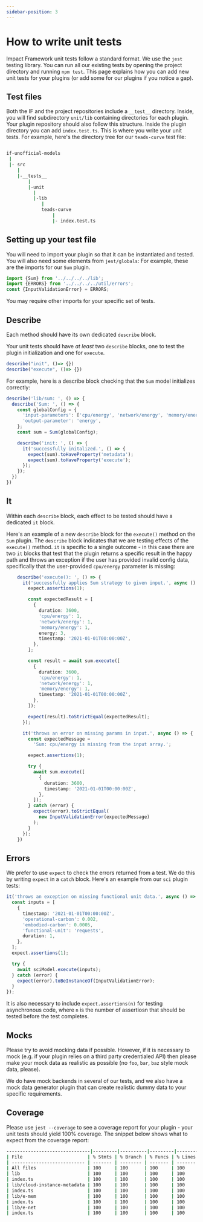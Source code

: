 ```yaml
---
sidebar-position: 3
---
```


# How to write unit tests 

Impact Framework unit tests follow a standard format. We use the `jest` testing library. You can run all our existing tests by opening the project directory and running `npm test`. This page explains how you can add new unit tests for your plugins (or add some for our plugins if you notice a gap).

## Test files

Both the IF and the project repositories include a `__test__` directory. Inside, you will find subdirectory `unit/lib` containing directories for each plugin. Your plugin repository should also follow this structure. Inside the plugin directory you can add `index.test.ts`. This is where you write your unit tests. For example, here's the directory tree for our `teads-curve` test file:


```sh

if-unofficial-models
 |
 |- src
    |
    |-__tests__
        |
        |-unit
          |
          |-lib
             |
             teads-curve
                 |
                 |- index.test.ts
```


## Setting up your test file

You will need to import your plugin so that it can be instantiated and tested. You will also need some elements from `jest/globals`:
For example, these are the imports for our `Sum` plugin.

```ts
import {Sum} from '../../../../lib';
import {ERRORS} from '../../../../util/errors';
const {InputValidationError} = ERRORS;
```

You may require other imports for your specific set of tests.

## Describe

Each method should have its own dedicated `describe` block. 

Your unit tests should have *at least* two `describe` blocks, one to test the plugin initialization and one for `execute`.

```ts
describe("init", ()=> {})
describe("execute", ()=> {})
```

For example, here is a describe block checking that the `Sum` model initializes correctly:

```typescript
describe('lib/sum: ', () => {
  describe('Sum: ', () => {
    const globalConfig = {
      'input-parameters': ['cpu/energy', 'network/energy', 'memory/energy'],
      'output-parameter': 'energy',
    };
    const sum = Sum(globalConfig);

    describe('init: ', () => {
      it('successfully initalized.', () => {
        expect(sum).toHaveProperty('metadata');
        expect(sum).toHaveProperty('execute');
      });
    });
  })
})
```

## It

Within each `describe` block, each effect to be tested should have a dedicated `it` block.

Here's an example of a new `describe` block for the `execute()` method on the `Sum` plugin. The `describe` block indicates that we are testing effects of the `execute()` method. `it` is specific to a single outcome - in this case there are two `it` blocks that test that the plugin returns a specific result in the happy path and throws an exception if the user has provided invalid config data, specifically that the user-provided `cpu/energy` parameter is missing:

```typescript
    describe('execute(): ', () => {
      it('successfully applies Sum strategy to given input.', async () => {
        expect.assertions(1);

        const expectedResult = [
          {
            duration: 3600,
            'cpu/energy': 1,
            'network/energy': 1,
            'memory/energy': 1,
            energy: 3,
            timestamp: '2021-01-01T00:00:00Z',
          },
        ];

        const result = await sum.execute([
          {
            duration: 3600,
            'cpu/energy': 1,
            'network/energy': 1,
            'memory/energy': 1,
            timestamp: '2021-01-01T00:00:00Z',
          },
        ]);

        expect(result).toStrictEqual(expectedResult);
      });

      it('throws an error on missing params in input.', async () => {
        const expectedMessage =
          'Sum: cpu/energy is missing from the input array.';

        expect.assertions(1);

        try {
          await sum.execute([
            {
              duration: 3600,
              timestamp: '2021-01-01T00:00:00Z',
            },
          ]);
        } catch (error) {
          expect(error).toStrictEqual(
            new InputValidationError(expectedMessage)
          );
        }
      });
    })
```


## Errors

We prefer to use `expect` to check the errors returned from a test. We do this by writing `expect` in a `catch` block. Here's an example from our `sci` plugin tests:

```ts
it('throws an exception on missing functional unit data.', async () => {
  const inputs = [
    {
      timestamp: '2021-01-01T00:00:00Z',
      'operational-carbon': 0.002,
      'embodied-carbon': 0.0005,
      'functional-unit': 'requests',
      duration: 1,
    },
  ];
  expect.assertions(1);

  try {
    await sciModel.execute(inputs);
  } catch (error) {
    expect(error).toBeInstanceOf(InputValidationError);
  }
});
```

It is also necessary to include `expect.assertions(n)` for testing asynchronous code, where `n` is the number of assertiosn that should be tested before the test completes. 

## Mocks

Please try to avoid mocking data if possible. However, if it is necessary to mock (e.g. if your plugin relies on a third party credentialed API) then please make your mock data as realistic as possible (no `foo`, `bar`, `baz` style mock data, please).

We do have mock backends in several of our tests, and we also have a mock data generator plugin that can create realistic dummy data to your specific requirements.

## Coverage

Please use `jest --coverage` to see a coverage report for your plugin - your unit tests should yield 100% coverage. The snippet below shows what to expect from the coverage report:

```sh
-------------------------------|---------|----------|---------|---------|-------------------
| File                        | % Stmts | % Branch | % Funcs | % Lines | Uncovered Line #s |
| --------------------------- | ------- | -------- | ------- | ------- | ----------------- |
| All files                   | 100     | 100      | 100     | 100     |
| lib                         | 100     | 100      | 100     | 100     |
| index.ts                    | 100     | 100      | 100     | 100     |
| lib/cloud-instance-metadata | 100     | 100      | 100     | 100     |
| index.ts                    | 100     | 100      | 100     | 100     |
| lib/e-mem                   | 100     | 100      | 100     | 100     |
| index.ts                    | 100     | 100      | 100     | 100     |
| lib/e-net                   | 100     | 100      | 100     | 100     |
| index.ts                    | 100     | 100      | 100     | 100     |
```
